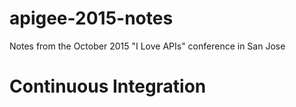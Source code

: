 # apigee-2015-notes
Notes from the October 2015 "I Love APIs" conference in San Jose

# Continuous Integration 